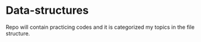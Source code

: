 # Data-structures
Repo will contain practicing codes and it is categorized my topics in the file structure.

